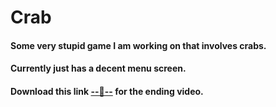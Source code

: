 # Crab
#### Some very stupid game I am working on that involves crabs.
#### Currently just has a decent menu screen.
#### Download this link [--🦀--](https://drive.google.com/file/d/1ggZPY7mvHLrhGanrTvC-nfHuj9EHLJqs/view?usp=sharing) for the ending video.
